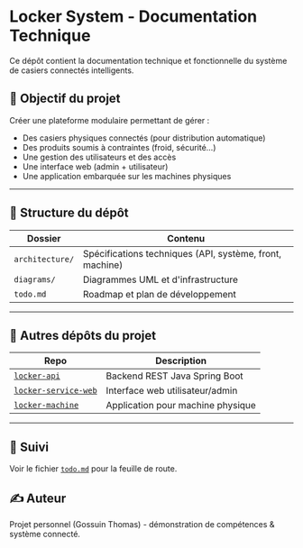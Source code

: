 # Locker System - Documentation Technique

Ce dépôt contient la documentation technique et fonctionnelle du système de casiers connectés intelligents.

## 📘 Objectif du projet

Créer une plateforme modulaire permettant de gérer :
- Des casiers physiques connectés (pour distribution automatique)
- Des produits soumis à contraintes (froid, sécurité…)
- Une gestion des utilisateurs et des accès
- Une interface web (admin + utilisateur)
- Une application embarquée sur les machines physiques

---

## 📁 Structure du dépôt

| Dossier         | Contenu                                                  |
|-----------------|----------------------------------------------------------|
| `architecture/` | Spécifications techniques (API, système, front, machine) |
| `diagrams/`     | Diagrammes UML et d'infrastructure                       |
| `todo.md`       | Roadmap et plan de développement                         |

---

## 🔗 Autres dépôts du projet

| Repo                                                                        | Description                       |
|-----------------------------------------------------------------------------|-----------------------------------|
| [`locker-api`](https://github.com/ThomasGossuin/locker-api)                 | Backend REST Java Spring Boot     |
| [`locker-service-web`](https://github.com/ThomasGossuin/locker-service-web) | Interface web utilisateur/admin   |
| [`locker-machine`](https://github.com/ThomasGossuin/locker-machine)         | Application pour machine physique |

---

## 📆 Suivi

Voir le fichier [`todo.md`](./todo.md) pour la feuille de route.

## ✍️ Auteur

Projet personnel (Gossuin Thomas) - démonstration de compétences & système connecté.
